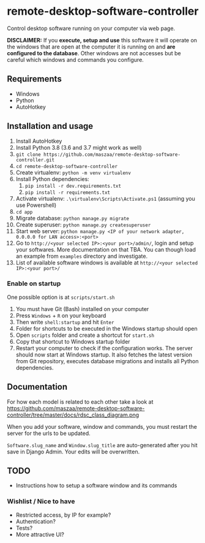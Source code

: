 # remote-desktop-software-controller
Control desktop software running on your computer via web page.

**DISCLAIMER:** If you **execute, setup and use** this software it will operate on the windows that are open at the computer it is running on and **are configured to the database**. Other windows are not accesses but be careful which windows and commands you configure.


## Requirements
- Windows
- Python
- AutoHotkey


## Installation and usage
1. Install AutoHotkey
2. Install Python 3.8 (3.6 and 3.7 might work as well)
3. `git clone https://github.com/maszaa/remote-desktop-software-controller.git`
4. `cd remote-desktop-software-controller`
5. Create virtualenv: `python -m venv virtualenv`
6. Install Python dependencies:
    1. `pip install -r dev.requirements.txt`
    2. `pip install -r requirements.txt`
7. Activate virtualenv: `.\virtualenv\Scripts\Activate.ps1` (assuming you use Powershell)
8. `cd app`
9. Migrate database: `python manage.py migrate`
10. Create superuser: `python manage.py createsuperuser`
11. Start web server: `python manage.py <IP of your network adapter, 0.0.0.0 for LAN access>:<port>`
12. Go to `http://<your selected IP>:<your port>/admin/`, login and setup your softwares. More documentation on that TBA. You can though load an example from `examples` directory and investigate.
13. List of available software windows is available at `http://<your selected IP>:<your port>/`

### Enable on startup

One possible option is at `scripts/start.sh`

1. You must have Git (Bash) installed on your computer
2. Press `Windows` + `R` on your keyboard
3. Then write `shell:startup` and hit `Enter`
4. Folder for shortcuts to be executed in the Windows startup should open
5. Open `scripts` folder and create a shortcut for `start.sh`
6. Copy that shortcut to Windows startup folder
7. Restart your computer to check if the configuration works. The server should now start at Windows startup. It also fetches the latest version from Git repository, executes database migrations and installs all Python dependencies.


## Documentation

For how each model is related to each other take a look at https://github.com/maszaa/remote-desktop-software-controller/tree/master/docs/rdsc_class_diagram.png

When you add your software, window and commands, you must restart the server for the urls to be updated.

`Software.slug_name` and `Window.slug_title` are auto-generated after you hit save in Django Admin. Your edits will be overwritten.


## TODO

- Instructions how to setup a software window and its commands

### Wishlist / Nice to have

- Restricted access, by IP for example?
- Authentication?
- Tests?
- More attractive UI?
